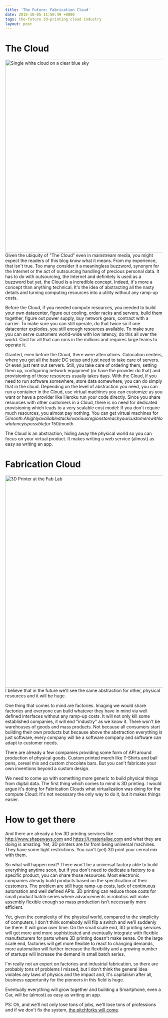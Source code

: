 ```yaml
---
title: 'The Future: Fabrication Cloud'
date: 2015-10-05 11:50:49 +0000
tags: the-future 3d-printing cloud industry
layout: post
---
```

# The Cloud
<a data-flickr-embed="true"  href="https://www.flickr.com/photos/horiavarlan/4777129318" title="Single white cloud on a clear blue sky"><img src="https://farm5.staticflickr.com/4079/4777129318_934309e7af_b.jpg" width="1024" height="616" alt="Single white cloud on a clear blue sky"></a><script async src="//embedr.flickr.com/assets/client-code.js" charset="utf-8"></script>
Given the ubiquity of "The Cloud" even in mainstream media, you might expect the readers of this blog know what it means. From my experience, that isn't true. Too many consider it a meaningless buzzword, synonym for the Internet or the act of outsourcing handling of precious personal data. It has to do with outsourcing, the Internet and definitely is used as a buzzword but yet, the Cloud is a incredible concept. Indeed, it's more a concept than anything technical. It's the idea of abstracting all the nasty details and turning computing resources into a utility without any ramp-up costs.

Before the Cloud, if you needed compute resources, you needed to build your own datacenter, figure out cooling, order racks and servers, build them together, figure out power supply, buy network gears, contract with a carrier. To make sure you can still operate, do that twice so if one datacenter explodes, you still enough resources available. To make sure you can serve customers world-wide with low latency, do this all over the world.
Cost for all that can runs in the millions and requires large teams to operate it.

Granted, even before the Cloud, there were alternatives. Colocation centers, where you get all the basic DC setup and just need to take care of servers. Or even just rent out servers. Still, you take care of ordering them, setting them up, configuring network equipment (or have the provider do that) and provisioning of those resources usually takes days. With the Cloud, if you need to run software somewhere, store data somewhere, you can do simply that in the cloud. Depending on the level of abstraction you need, you can run a container in the Cloud, use virtual machines you can customize as you want or have a provider like Heroku run your code directly. Since you share resources with other customers in a Cloud, there is no need for dedicated provisioning which leads to a very scalable cost model: If you don't require much resources, you almost pay nothing. You can get virtual machines for $5/month. A highly available stack in various regions to reach your customers with low latency is possible for ~$150/month.

The Cloud is an abstraction, hiding away the physical world so you can focus on your virtual product. It makes writing a web service (almost) as easy as writing an app.

# Fabrication Cloud
<a data-flickr-embed="true"  href="https://www.flickr.com/photos/kakissel/6165114664/" title="3D Printer at the Fab Lab"><img src="https://farm7.staticflickr.com/6165/6165114664_5fab6e38ff_b.jpg" width="1024" height="678" alt="3D Printer at the Fab Lab"></a><script async src="//embedr.flickr.com/assets/client-code.js" charset="utf-8"></script>
I believe that in the future we'll see the same abstraction for other, physical resources and it will be huge.

One thing that comes to mind are factories. Imaging we would share factories and everyone can build whatever they have in mind via well defined interfaces without any ramp-up costs. It will not only kill some established companies, it will end "industry" as we know it. There won't be warehouses of goods and mass products. Not because all consumers start building their own products but because above the abstraction everything is just software, every company will be a software company and software can adapt to customer needs.

There are already a few companies providing some form of API around production of physical goods. Custom printed merch like T-Shirts and ball pens, cereal mix and custom chocolate bars. But you can't fabricate your own inventions beyond a custom design.

We need to come up with something more generic to build physical things from digital data. The first thing which comes to mind is 3D printing. I would argue it's doing for Fabrication Clouds what virtualization was doing for the compute Cloud: It's not necessary the only way to do it, but it makes things easier.

# How to get there
And there are already a few 3D printing services like http://www.shapeways.com and https://i.materialise.com and what they are doing is amazing. Yet, 3D printers are far from being universal machines. They have some tight restrictions. You can't (yet) 3D print your cereal mix with them.

So what will happen next? There won't be a universal factory able to build everything anytime soon, but if you don't need to dedicate a factory to a specific product, you can share those resources.
Most electronic companies already build products based on the specification of their customers. The problem are still huge ramp-up costs, lack of continuous automation and well defined APIs. 3D printing can reduce those costs for small product batch series where advancements in robotics will make assembly flexible enough so mass production isn't necessarily more efficient.

Yet, given the complexity of the physical world, compared to the simplicity of computers, I don't think somebody will flip a switch and we'll suddenly be there. It will grow over time. On the small scale end, 3D printing services will get more and more sophisticated and eventually integrate with flexible manufacturers for parts where 3D printing doesn't make sense. On the large scale end, factories will get more flexible to react to changing demands, more automation will further increase the flexibility and a growing number of startups will increase the demand in small batch series.

I'm really not an expert on factories and industrial fabrication, so there are probably tons of problems I missed, but I don't think the general idea violates any laws of physics and the impact and, it's capitalism after all, business opportunity for the pioneers in this field is huge.

Eventually everything will grow together and building a Smartphone, even a Car, will be (almost) as easy as writing an app.

PS: Oh, and we'll not only lose tons of jobs, we'll lose tons of professions and if we don't fix the system, [the pitchforks will come](http://www.politico.com/magazine/story/2014/06/the-pitchforks-are-coming-for-us-plutocrats-108014).

